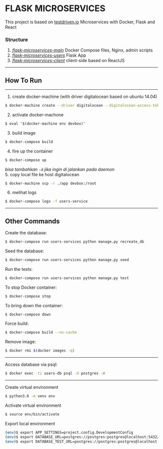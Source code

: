 # FLASK MICROSERVICES

This project is based on [testdriven.io](http://testdriven.io/) Microservices with Docker, Flask and React

### Structure
1. _[flask-microservices-main](https://github.com/repodevs/flask-microservices-main)_ Docker Compose files, Nginx, admin scripts
2. _[flask-microservices-users](https://github.com/repodevs/flask-microservices-users)_ Flask App
3. _[flask-microservices-client](https://github.com/repodevs/flask-microservices-client)_ client-side based on ReactJS
---

## How To Run
----
1. create docker-machine (with driver digitalocean based on ubuntu 14.04)   
```bash
$ docker-machine create --driver digitalocean --digitalocean-access-token=DO_TOKEN --digitalocean-image ubuntu-14-04-x64 devbox
```
2. activate docker-machone   
```bash
$ eval "$(docker-machine env devbox)"
```
3. build image   
```bash
$ docker-compose build
```
4. fire up the container   
```bash
$ docker-compose up
```
_bisa tambahkan `-d` jika ingin di jalankan pada daemon_   
5. copy local file ke host digitalocean   
```bash
$ docker-machine scp -r ./app devbox:/root
```
6. melihat logs   
```bash
$ docker-compose logs -f users-service
```
----

## Other Commands

Create the database:
```bash
$ docker-compose run users-services python manage.py recreate_db
```
Seed the database:
```bash
$ docker-compose run users-services python manage.py seed
```
Run the tests:
```bash
$ docker-compose run users-services python manage.py test
```
To stop Docker container:
```bash
$ docker-compose stop
```
To bring down the container:
```bash
$ docker-compose down
```
Force build:
```bash
$ docker-compose build --no-cache
```
Remove image:
```bash
$ docker rmi $(docker images -q)
```
---
Access database via psql:
```bash
$ docker exec -ti users-db psql -U postgres -W
```
---
Create virtual environment
```bash
$ python3.6 -m venv env
```
Activate virtual environment
```bash
$ source env/bin/activate
```
Export local environment
```bash
(env)$ export APP_SETTINGS=project.config.DevelopmentConfig
(env)$ export DATABASE_URL=postgres://postgres:postgres@localhost:5432/flask_users_dev
(env)$ export DATABASE_TEST_URL=postgres://postgres:postgres@localhost:5432/flask_users_test
```
